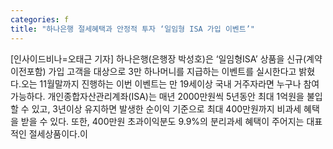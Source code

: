```yaml
---
categories: f
title: "하나은행 절세혜택과 안정적 투자 ‘일임형 ISA 가입 이벤트’"
---
```

[인사이드비나=오태근 기자] 하나은행(은행장 박성호)은 ‘일임형ISA’ 상품을 신규(계약이전포함) 가입 고객을 대상으로 3만 하나머니를 지급하는 이벤트를 실시한다고 밝혔다.오는 11월말까지 진행하는 이번 이벤트는 만 19세이상 국내 거주자라면 누구나 참여가능하다. 개인종합자산관리계좌(ISA)는 매년 2000만원씩 5년동안 최대 1억원을 불입할 수 있고, 3년이상 유지하면 발생한 순이익 기준으로 최대 400만원까지 비과세 혜택을 받을 수 있다. 또한, 400만원 초과이익분도 9.9%의 분리과세 혜택이 주어지는 대표적인 절세상품이다.이